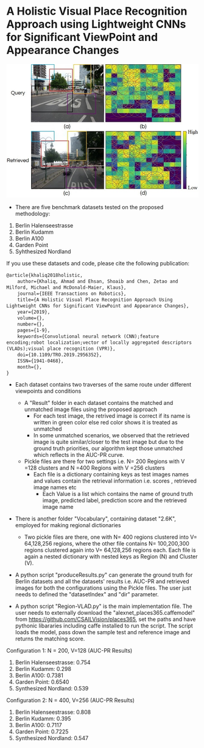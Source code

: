 # A Holistic Visual Place Recognition Approach using Lightweight CNNs for Significant ViewPoint and Appearance Changes


![result_image](frontpage.jpg)
- There are five benchmark datasets tested on the proposed methodology:
1) Berlin Halenseestrasse
2) Berlin Kudamm
3) Berlin A100
4) Garden Point
5) Syhthesized Nordland

If you use these datasets and code, please cite the following publication:

```
@article{khaliq2018holistic,
  	author={Khaliq, Ahmad and Ehsan, Shoaib and Chen, Zetao and Milford, Michael and McDonald-Maier, Klaus},
	journal={IEEE Transactions on Robotics},
	title={A Holistic Visual Place Recognition Approach Using Lightweight CNNs for Significant ViewPoint and Appearance Changes},
	year={2019},
	volume={},
	number={},
	pages={1-9},
	keywords={Convolutional neural network (CNN);feature encoding;robot localization;vector of locally aggregated descriptors (VLADs);visual place recognition (VPR)},
	doi={10.1109/TRO.2019.2956352},
	ISSN={1941-0468},
	month={},
}
```

- Each dataset contains two traverses of the same route under different viewpoints and conditions
	- A "Result" folder in each dataset contains the matched and unmatched image files using the proposed approach
		- For each test image, the retrived image is correct if its name is written in green color else red color shows it is treated as unmatched
		- In some unmatched scenarios, we observed that the retrieved image is quite similar/closer to the test image but due to the ground truth priorities, our algorithm kept those unmatched which reflects in the AUC-PR curve.
	- Pickle files are there for two settings i.e. N= 200 Regions with V =128 clusters and N =400 Regions with V =256 clusters 	
		- Each file is a dictionary containing keys as test images names and values contain the retrieval information i.e. scores , retrieved image names etc
			- Each Value is a list which contains the name of ground truth image, predicted label, prediction score and the retrieved image name

- There is another folder "Vocabulary", containing dataset "2.6K", employed for making regional dictionaries
	- Two pickle files are there, one with N= 400 regions clustered into V= 64,128,256 regions, where the other file contains N= 100,200,300 regions clustered again into V= 64,128,256 regions each. Each file is again a nested dictionary with nested keys as Region (N) and  Cluster (V). 

- A python script "produceResults.py" can generate the ground truth for Berlin datasets and all the datasets' results i.e. AUC-PR and retrieved images for both the configurations using the Pickle files. The user just needs to defined the "datasetIndex" and "dir" parameter.

- A python script "Region-VLAD.py" is the main implementation file. The user needs to externally download  the "alexnet_places365.caffemodel" from https://github.com/CSAILVision/places365, set the paths and have pythonic libararies including caffe installed to run the script. The script loads the model, pass down the sample test and reference image and returns the matching score.

Configuration 1: N = 200, V=128
 	(AUC-PR Results)
1) Berlin Halenseestrasse: 0.754
2) Berlin Kudamm: 0.298
3) Berlin A100: 0.7381
4) Garden Point: 0.6540
5) Synthesized Nordland: 0.539

Configuration 2: N = 400, V=256
	(AUC-PR Results)
1) Berlin Halenseestrasse: 0.808
2) Berlin Kudamm: 0.395
3) Berlin A100: 0.7117
4) Garden Point: 0.7225
5) Synthesized Nordland: 0.547

